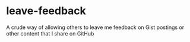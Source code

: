 # leave-feedback
A crude way of allowing others to leave me feedback on Gist postings or other content that I share on GitHub

